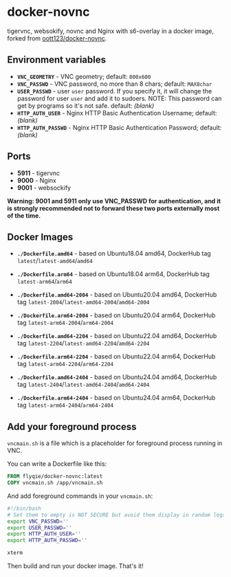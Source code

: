 # docker-novnc

tigervnc, websokify, novnc and Nginx with s6-overlay in a docker image, forked from [oott123/docker-novnc](https://github.com/oott123/docker-novnc).

## Environment variables

* **`VNC_GEOMETRY`** - VNC geometry; default: `800x600`
* **`VNC_PASSWD`** - VNC password, no more than 8 chars; default: `MAX8char`
* **`USER_PASSWD`** - user `user` password. If you specify it, it will change the password for user `user` and add it to sudoers. NOTE: This password can get by programs so it's not safe. default: _(blank)_
* **`HTTP_AUTH_USER`** - Nginx HTTP Basic Authentication Username; default: _(blank)_
* **`HTTP_AUTH_PASSWD`** - Nginx HTTP Basic Authentication Password; default: _(blank)_

## Ports

* **5911** - tigervnc
* **9000** - Nginx
* **9001** - websockify

**Warning: 9001 and 5911 only use VNC_PASSWD for authentication, and it is strongly recommended not to forward these two ports externally most of the time.**

## Docker Images

* **`./Dockerfile.amd64`** - based on Ubuntu18.04 amd64, DockerHub tag `latest`/`latest-amd64`/`amd64`

* **`./Dockerfile.arm64`** - based on Ubuntu18.04 arm64, DockerHub tag `latest-arm64`/`arm64`

* **`./Dockerfile.amd64-2004`** - based on Ubuntu20.04 amd64, DockerHub tag `latest-2004`/`latest-amd64-2004`/`amd64-2004`

* **`./Dockerfile.arm64-2004`** - based on Ubuntu20.04 arm64, DockerHub tag `latest-arm64-2004`/`arm64-2004`

* **`./Dockerfile.amd64-2204`** - based on Ubuntu22.04 amd64, DockerHub tag `latest-2204`/`latest-amd64-2204`/`amd64-2204`

* **`./Dockerfile.arm64-2204`** - based on Ubuntu22.04 arm64, DockerHub tag `latest-arm64-2204`/`arm64-2204`

* **`./Dockerfile.amd64-2404`** - based on Ubuntu24.04 amd64, DockerHub tag `latest-2404`/`latest-amd64-2404`/`amd64-2404`

* **`./Dockerfile.arm64-2404`** - based on Ubuntu24.04 arm64, DockerHub tag `latest-arm64-2404`/`arm64-2404`

## Add your foreground process

`vncmain.sh` is a file which is a placeholder for foreground process running in VNC.

You can write a Dockerfile like this:

```Dockerfile
FROM flyqie/docker-novnc:latest
COPY vncmain.sh /app/vncmain.sh
```

And add foreground commands in your `vncmain.sh`:

```bash
#!/bin/bash
# Set them to empty is NOT SECURE but avoid them display in random logs.
export VNC_PASSWD=''
export USER_PASSWD=''
export HTTP_AUTH_USER=''
export HTTP_AUTH_PASSWD=''

xterm
```

Then build and run your docker image. That's it!
